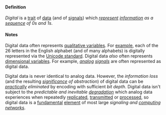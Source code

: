 #### Definition

*Digital* is a [trait](https://github.com/gcassel/Modular-Organization-Terminology/blob/master/terms/trait.md) of [data](https://github.com/gcassel/Modular-Organization-Terminology/blob/master/terms/data.md) (and of [signals](https://github.com/gcassel/Modular-Organization-Terminology/blob/master/terms/signal.md)) which *[represent](https://github.com/gcassel/Modular-Organization-Terminology/blob/master/terms/represent.md) [information](https://github.com/gcassel/Modular-Organization-Terminology/blob/master/terms/information.md) as a [sequence](https://github.com/gcassel/Modular-Organization-Terminology/blob/master/terms/sequence.md) of 0s and 1s*.

#### Notes

Digital data often represents [qualitative variables](https://github.com/gcassel/Modular-Organization-Terminology/blob/master/compound-terms/qualitative-variable.md).  For [example](https://github.com/gcassel/Modular-Organization-Terminology/blob/master/terms/example.md), each of the 26 letters in the English alphabet (and of many alphabets) is digitally represented via the [Unicode standard](http://unicode.org/standard/standard.html). Digital data *also* often represents [dimensional variables](https://github.com/gcassel/Modular-Organization-Terminology/blob/master/compound-terms/dimensional-variable.md).  For example, *[analog](https://github.com/gcassel/Modular-Organization-Terminology/blob/master/terms/analog.md) [signals](https://github.com/gcassel/Modular-Organization-Terminology/blob/master/terms/signal.md)* are often represented as digital data.  

Digital data is never identical to analog data.  However, the *information loss* (and the resulting *[significance](https://github.com/gcassel/Modular-Organization-Terminology/blob/master/terms/significance.md) of abstraction*) of digital data can be *[practically](https://github.com/gcassel/Modular-Organization-Terminology/blob/master/terms/plan.md) eliminated* by encoding with sufficient *bit depth*.   Digital data isn't subject to the *predictable and inevitable [degradation](https://github.com/gcassel/Modular-Organization-Terminology/blob/master/terms/degrade.md)* which analog data experiences when repeatedly [replicated](https://github.com/gcassel/Modular-Organization-Terminology/blob/master/terms/replicate.md), [transmitted](https://github.com/gcassel/Modular-Organization-Terminology/blob/master/terms/transmit.md) or [processed](https://github.com/gcassel/Modular-Organization-Terminology/blob/master/terms/process.md), so digital data is a [fundamental](https://github.com/gcassel/Modular-Organization-Terminology/blob/master/terms/base.md) [element](https://github.com/gcassel/Modular-Organization-Terminology/blob/master/terms/element.md) of most large *signaling and [computing](https://github.com/gcassel/Modular-Organization-Terminology/blob/master/terms/compute.md) [networks](https://github.com/gcassel/Modular-Organization-Terminology/blob/master/terms/network.md)*.
